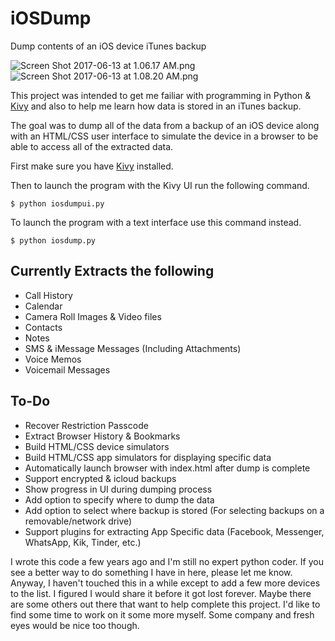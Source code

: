 # iOSDump
Dump contents of an iOS device iTunes backup

![Screen Shot 2017-06-13 at 1.06.17 AM.png](https://s20.postimg.org/v59ebrrh9/Screen_Shot_2017-06-13_at_1.06.17_AM.png) ![Screen Shot 2017-06-13 at 1.08.20 AM.png](https://s20.postimg.org/k4e96qz8d/Screen_Shot_2017-06-13_at_1.08.20_AM.png)

This project was intended to get me failiar with programming in Python & [Kivy](https://kivy.org) and also to help me learn how data is stored in an iTunes backup.

The goal was to dump all of the data from a backup of an iOS device along with an HTML/CSS user interface to simulate the device in a browser to be able to access all of the extracted data.

First make sure you have [Kivy](https://kivy.org) installed.

Then to launch the program with the Kivy UI run the following command.
```
$ python iosdumpui.py
```

To launch the program with a text interface use this command instead.
```
$ python iosdump.py
```

## Currently Extracts the following
* Call History
* Calendar
* Camera Roll Images & Video files
* Contacts
* Notes
* SMS & iMessage Messages (Including Attachments)
* Voice Memos
* Voicemail Messages

## To-Do
* Recover Restriction Passcode
* Extract Browser History & Bookmarks
* Build HTML/CSS device simulators
* Build HTML/CSS app simulators for displaying specific data
* Automatically launch browser with index.html after dump is complete
* Support encrypted & icloud backups
* Show progress in UI during dumping process
* Add option to specify where to dump the data
* Add option to select where backup is stored
  (For selecting backups on a removable/network drive)
* Support plugins for extracting App Specific data
  (Facebook, Messenger, WhatsApp, Kik, Tinder, etc.)
  
I wrote this code a few years ago and I'm still no expert python coder.  If you see a better way to do something I have in here, please let me know.  Anyway, I haven't touched this in a while except to add a few more devices to the list.  I figured I would share it before it got lost forever.  Maybe there are some others out there that want to help complete this project.  I'd like to find some time to work on it some more myself.  Some company and fresh eyes would be nice too though.
